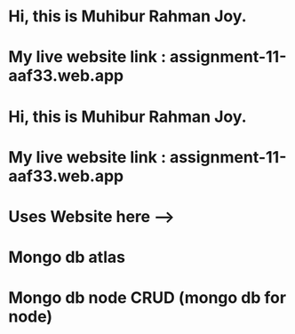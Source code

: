 # Hi, this is Muhibur Rahman Joy.

# My live website link : assignment-11-aaf33.web.app

# Hi, this is Muhibur Rahman Joy.

# My live website link : assignment-11-aaf33.web.app

# Uses Website here -->

# Mongo db atlas

# Mongo db node CRUD (mongo db for node)
